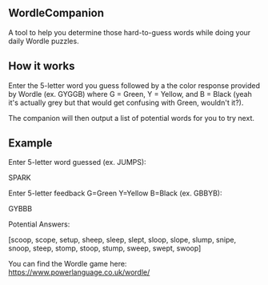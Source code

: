 ## WordleCompanion

A tool to help you determine those hard-to-guess words while doing your daily Wordle puzzles.

## How it works

Enter the 5-letter word you guess followed by a the color response provided by Wordle (ex. GYGGB) where G = Green, Y = Yellow, and B = Black (yeah it's actually grey but that would get confusing with Green, wouldn't it?).

The companion will then output a list of potential words for you to try next.

## Example

Enter 5-letter word guessed (ex. JUMPS):

SPARK

Enter 5-letter feedback G=Green Y=Yellow B=Black (ex. GBBYB):

GYBBB

Potential Answers:

[scoop, scope, setup, sheep, sleep, slept, sloop, slope, slump, snipe, snoop, steep, stomp, stoop, stump, sweep, swept, swoop]

You can find the Wordle game here:
https://www.powerlanguage.co.uk/wordle/